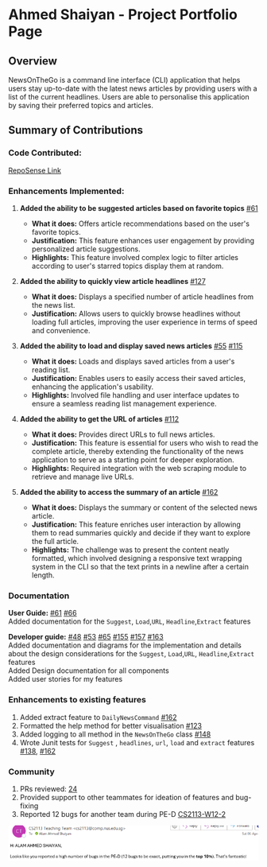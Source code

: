 # Ahmed Shaiyan - Project Portfolio Page

## Overview

NewsOnTheGo is a command line interface (CLI) application that helps users stay up-to-date with the latest news
articles by providing users with a list of the current headlines. Users are able to personalise this application by
saving their preferred topics and articles.


## Summary of Contributions
### Code Contributed: 
<a target="_blank" href="https://nus-cs2113-ay2324s2.github.io/tp-dashboard/?search=ahmedshaiyan&breakdown=true">
RepoSense Link
</a>



### Enhancements Implemented:
1.  **Added the ability to be suggested articles based on favorite topics** [#61](https://github.com/AY2324S2-CS2113-T12-1/tp/pull/61)
    - **What it does:** Offers article recommendations based on the user's favorite topics.
    - **Justification:** This feature enhances user engagement by providing personalized article suggestions.
    - **Highlights:** This feature involved complex logic to filter articles according to user's starred topics display them at random.

2. **Added the ability to quickly view article headlines** [#127](https://github.com/AY2324S2-CS2113-T12-1/tp/pull/127)
    - **What it does:** Displays a specified number of article headlines from the news list.
    - **Justification:** Allows users to quickly browse headlines without loading full articles, improving the user experience in terms of speed and convenience.

3. **Added the ability to load and display saved news articles** [#55](https://github.com/AY2324S2-CS2113-T12-1/tp/pull/55) [#115](https://github.com/AY2324S2-CS2113-T12-1/tp/pull/115)
    - **What it does:** Loads and displays saved articles from a user's reading list.
    - **Justification:** Enables users to easily access their saved articles, enhancing the application's usability.
    - **Highlights:** Involved file handling and user interface updates to ensure a seamless reading list management experience.

4. **Added the ability to get the URL of articles** [#112](https://github.com/AY2324S2-CS2113-T12-1/tp/pull/112)
    - **What it does:** Provides direct URLs to full news articles.
    - **Justification:** This feature is essential for users who wish to read the complete article, thereby extending the functionality of the news application to serve as a starting point for deeper exploration.
    - **Highlights:** Required integration with the web scraping module to retrieve and manage live URLs.
5. **Added the ability to access the summary of an article** [#162](https://github.com/AY2324S2-CS2113-T12-1/tp/pull/162)
    - **What it does:** Displays the summary or content of the selected news article.
    - **Justification:** This feature enriches user interaction by allowing them to read summaries quickly and decide if they want to explore the full article.
    - **Highlights:** The challenge was to present the content neatly formatted, which involved designing a responsive text wrapping system in the CLI so that the text prints in a newline after a certain length.


### Documentation
**User Guide:**  [#61](https://github.com/AY2324S2-CS2113-T12-1/tp/pull/61) [#66](https://github.com/AY2324S2-CS2113-T12-1/tp/pull/66)
<br> Added  documentation for the `Suggest`, `Load`,`URL`, `Headline`,`Extract` features 


**Developer guide:** [#48](https://github.com/AY2324S2-CS2113-T12-1/tp/pull/48) [#53](https://github.com/AY2324S2-CS2113-T12-1/tp/pull/53) [#65](https://github.com/AY2324S2-CS2113-T12-1/tp/pull/65) [#155](https://github.com/AY2324S2-CS2113-T12-1/tp/pull/155) [#157](https://github.com/AY2324S2-CS2113-T12-1/tp/pull/157) [#163](https://github.com/AY2324S2-CS2113-T12-1/tp/pull/163)
<br> Added documentation and diagrams for the implementation and details about the design considerations for the `Suggest`, `Load`,`URL`, `Headline`,`Extract` features
<br> Added Design documentation for all components
<br> Added user stories for my features

### Enhancements to existing features
1. Added extract feature to `DailyNewsCommand` [#162](https://github.com/AY2324S2-CS2113-T12-1/tp/pull/162)
2. Formatted the help method for better visualisation [#123](https://github.com/AY2324S2-CS2113-T12-1/tp/pull/123)
3. Added logging to all method in the `NewsOnTheGo` class [#148](https://github.com/AY2324S2-CS2113-T12-1/tp/pull/148)
4. Wrote Junit tests for `Suggest` , `headlines`, `url`, `load` and `extract` features [#138](https://github.com/AY2324S2-CS2113-T12-1/tp/pull/138), [#162](https://github.com/AY2324S2-CS2113-T12-1/tp/pull/162)

### Community 
1. PRs reviewed: [24](https://github.com/AY2324S2-CS2113-T12-1/tp/pulls?q=is%3Apr+is%3Aclosed+reviewed-by%3A%40me)
2. Provided support to other teammates for ideation of features and bug-fixing
3. Reported 12 bugs for another team during PE-D [CS2113-W12-2](https://github.com/AY2324S2-CS2113-W12-2/tp/releases)

![img_1.png](img_1.png)

